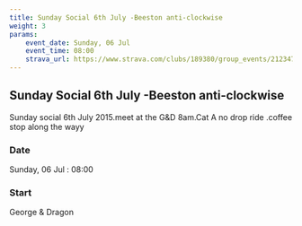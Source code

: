 ```yaml
---
title: Sunday Social 6th July -Beeston anti-clockwise
weight: 3
params:
    event_date: Sunday, 06 Jul
    event_time: 08:00
    strava_url: https://www.strava.com/clubs/189380/group_events/2123473
---
```


## Sunday Social 6th July -Beeston anti-clockwise 

Sunday social 6th July 2015.meet at the G&amp;D 8am.Cat A no drop ride .coffee stop along the wayy

### Date

Sunday, 06 Jul : 08:00

### Start

George &amp; Dragon


